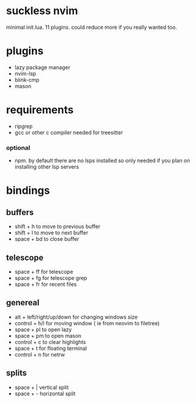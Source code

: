 # suckless nvim
minimal init.lua. 11 plugins. could reduce more if you really wanted too.

# plugins
- lazy package manager
- nvim-lsp
- blink-cmp
- mason

# requirements
- ripgrep
- gcc or other c compiler needed for treesitter
### optional
- npm. by default there are no lsps installed so only needed if you plan on installing other lsp servers


# bindings

## buffers
- shift + h to move to previous buffer
- shift + l to move to next buffer
- space + bd to close buffer

## telescope
- space + ff for telescope
- space + fg for telescope grep
- space + fr for recent files

## genereal
- alt + left/right/up/down for changing windows size
- control + h/l for moving window ( ie from neovim to filetree)
- space + pl to open lazy
- space + pm to open mason
- control + c to clear highlights
- space + t for floating terminal
- control + n for netrw

## splits
- space + | vertical split
- space + - horizontal split
